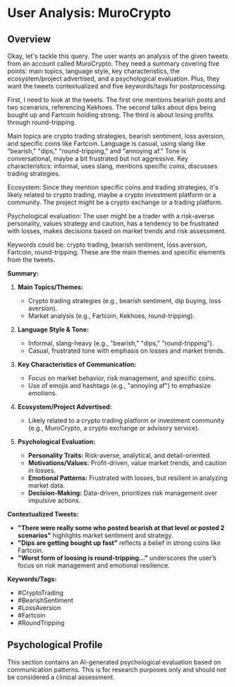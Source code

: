# User Analysis: MuroCrypto

## Overview

<think>
Okay, let's tackle this query. The user wants an analysis of the given tweets from an account called MuroCrypto. They need a summary covering five points: main topics, language style, key characteristics, the ecosystem/project advertised, and a psychological evaluation. Plus, they want the tweets contextualized and five keywords/tags for postprocessing.

First, I need to look at the tweets. The first one mentions bearish posts and two scenarios, referencing Kekhoes. The second talks about dips being bought up and Fartcoin holding strong. The third is about losing profits through round-tripping. 

Main topics are crypto trading strategies, bearish sentiment, loss aversion, and specific coins like Fartcoin. Language is casual, using slang like "bearish," "dips," "round-tripping," and "annoying af." Tone is conversational, maybe a bit frustrated but not aggressive. Key characteristics: informal, uses slang, mentions specific coins, discusses trading strategies.

Ecosystem: Since they mention specific coins and trading strategies, it's likely related to crypto trading, maybe a crypto investment platform or a community. The project might be a crypto exchange or a trading platform.

Psychological evaluation: The user might be a trader with a risk-averse personality, values strategy and caution, has a tendency to be frustrated with losses, makes decisions based on market trends and risk assessment.

Keywords could be: crypto trading, bearish sentiment, loss aversion, Fartcoin, round-tripping. These are the main themes and specific elements from the tweets.
</think>

**Summary:**  
1. **Main Topics/Themes:**  
   - Crypto trading strategies (e.g., bearish sentiment, dip buying, loss aversion).  
   - Market analysis (e.g., Fartcoin, Kekhoes, round-tripping).  

2. **Language Style & Tone:**  
   - Informal, slang-heavy (e.g., "bearish," "dips," "round-tripping").  
   - Casual, frustrated tone with emphasis on losses and market trends.  

3. **Key Characteristics of Communication:**  
   - Focus on market behavior, risk management, and specific coins.  
   - Use of emojis and hashtags (e.g., "annoying af") to emphasize emotions.  

4. **Ecosystem/Project Advertised:**  
   - Likely related to a crypto trading platform or investment community (e.g., MuroCrypto, a crypto exchange or advisory service).  

5. **Psychological Evaluation:**  
   - **Personality Traits:** Risk-averse, analytical, and detail-oriented.  
   - **Motivations/Values:** Profit-driven, value market trends, and caution in losses.  
   - **Emotional Patterns:** Frustrated with losses, but resilient in analyzing market data.  
   - **Decision-Making:** Data-driven, prioritizes risk management over impulsive actions.  

**Contextualized Tweets:**  
- **"There were really some who posted bearish at that level or posted 2 scenarios"** highlights market sentiment and strategy.  
- **"Dips are getting bought up fast"** reflects a belief in strong coins like Fartcoin.  
- **"Worst form of loosing is round-tripping..."** underscores the user’s focus on risk management and emotional resilience.  

**Keywords/Tags:**  
- #CryptoTrading  
- #BearishSentiment  
- #LossAversion  
- #Fartcoin  
- #RoundTripping

## Psychological Profile

This section contains an AI-generated psychological evaluation based on communication patterns. This is for research purposes only and should not be considered a clinical assessment.